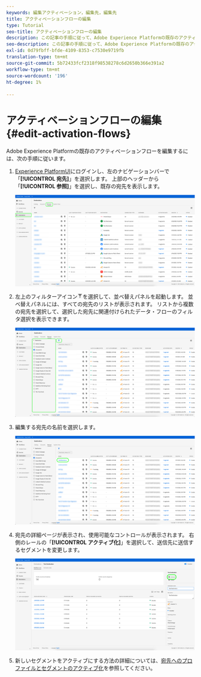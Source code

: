 ```yaml
---
keywords: 編集アクティベーション，編集先，編集先
title: アクティベーションフローの編集
type: Tutorial
seo-title: アクティベーションフローの編集
description: この記事の手順に従って、Adobe Experience Platformの既存のアクティベーションフローを編集します。
seo-description: この記事の手順に従って、Adobe Experience Platformの既存のアクティベーションフローを編集します。
exl-id: 0d79fbff-bfde-4109-8353-c7530e9719fb
translation-type: tm+mt
source-git-commit: 5b72433fcf2318f98538278c6d2650b366e391a2
workflow-type: tm+mt
source-wordcount: '196'
ht-degree: 1%

---
```


# アクティベーションフローの編集{#edit-activation-flows}

Adobe Experience Platformの既存のアクティベーションフローを編集するには、次の手順に従います。

1. [Experience PlatformUI](https://platform.adobe.com/)にログインし、左のナビゲーションバーで「**[!UICONTROL 宛先]**」を選択します。 上部のヘッダーから「**[!UICONTROL 参照]**」を選択し、既存の宛先を表示します。

   ![参照先](../assets/ui/edit-activation/browse-destinations.png)

2. 左上のフィルターアイコン![Filter-icon](../assets/ui/edit-activation/filter.png)を選択して、並べ替えパネルを起動します。 並べ替えパネルには、すべての宛先のリストが表示されます。 リストから複数の宛先を選択して、選択した宛先に関連付けられたデータ・フローのフィルタ選択を表示できます。

   ![フィルターの宛先](../assets/ui/edit-activation/filter-destinations.png)

3. 編集する宛先の名前を選択します。

   ![宛先の選択](../assets/ui/edit-activation/destination-select.png)

4. 宛先の詳細ページが表示され、使用可能なコントロールが表示されます。 右側のレールの「**[!UICONTROL アクティブ化]**」を選択して、送信先に送信するセグメントを変更します。

   ![宛先の詳細](../assets/ui/edit-activation/destination-details.png)

5. 新しいセグメントをアクティブにする方法の詳細については、[宛先へのプロファイルとセグメントのアクティブ化](activate-destinations.md)を参照してください。
